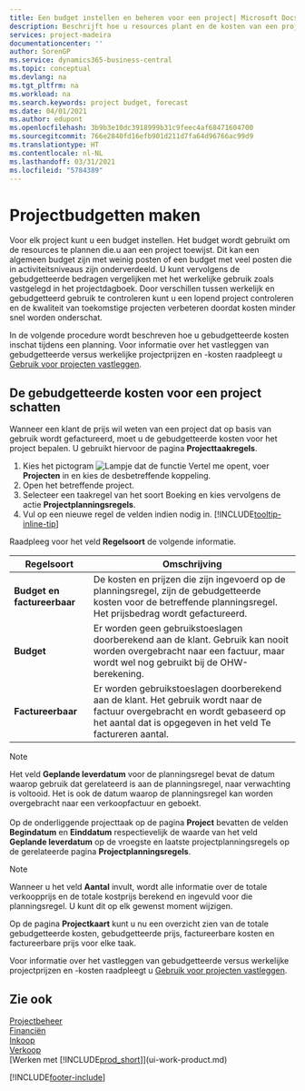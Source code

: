 ```yaml
---
title: Een budget instellen en beheren voor een project| Microsoft Docs
description: Beschrijft hoe u resources plant en de kosten van een project voorspelt en beheert door een budget voor elk project in te stellen.
services: project-madeira
documentationcenter: ''
author: SorenGP
ms.service: dynamics365-business-central
ms.topic: conceptual
ms.devlang: na
ms.tgt_pltfrm: na
ms.workload: na
ms.search.keywords: project budget, forecast
ms.date: 04/01/2021
ms.author: edupont
ms.openlocfilehash: 3b9b3e10dc3918999b31c9feec4af68471604700
ms.sourcegitcommit: 766e2840fd16efb901d211d7fa64d96766ac99d9
ms.translationtype: HT
ms.contentlocale: nl-NL
ms.lasthandoff: 03/31/2021
ms.locfileid: "5784389"
---
```

# <a name="manage-job-budgets"></a>Projectbudgetten maken
Voor elk project kunt u een budget instellen. Het budget wordt gebruikt om de resources te plannen die.u aan een project toewijst. Dit kan een algemeen budget zijn met weinig posten of een budget met veel posten die in activiteitsniveaus zijn onderverdeeld. U kunt vervolgens de gebudgetteerde bedragen vergelijken met het werkelijke gebruik zoals vastgelegd in het projectdagboek. Door verschillen tussen werkelijk en gebudgetteerd gebruik te controleren kunt u een lopend project controleren en de kwaliteit van toekomstige projecten verbeteren doordat kosten minder snel worden onderschat.

In de volgende procedure wordt beschreven hoe u gebudgetteerde kosten inschat tijdens een planning. Voor informatie over het vastleggen van gebudgetteerde versus werkelijke projectprijzen en -kosten raadpleegt u [Gebruik voor projecten vastleggen](projects-how-record-job-usage.md).  

## <a name="to-estimate-the-budgeted-costs-for-a-job"></a><a name="JobBudgetCosts"></a> De gebudgetteerde kosten voor een project schatten
Wanneer een klant de prijs wil weten van een project dat op basis van gebruik wordt gefactureerd, moet u de gebudgetteerde kosten voor het project bepalen. U gebruikt hiervoor de pagina **Projecttaakregels**.

1. Kies het pictogram ![Lampje dat de functie Vertel me opent](media/ui-search/search_small.png "Vertel me wat u wilt doen"), voer **Projecten** in en kies de desbetreffende koppeling.  
2. Open het betreffende project.
3. Selecteer een taakregel van het soort Boeking en kies vervolgens de actie **Projectplanningsregels**.
4. Vul op een nieuwe regel de velden indien nodig in. [!INCLUDE[tooltip-inline-tip](includes/tooltip-inline-tip_md.md)]   

Raadpleeg voor het veld **Regelsoort** de volgende informatie.  

| Regelsoort | Omschrijving |
| --- | --- |
| **Budget en factureerbaar** |De kosten en prijzen die zijn ingevoerd op de planningsregel, zijn de gebudgetteerde kosten voor de betreffende planningsregel. Het prijsbedrag wordt gefactureerd. |
| **Budget** |Er worden geen gebruikstoeslagen doorberekend aan de klant. Gebruik kan nooit worden overgebracht naar een factuur, maar wordt wel nog gebruikt bij de OHW-berekening. |
| **Factureerbaar** |Er worden gebruikstoeslagen doorberekend aan de klant. Het gebruik wordt naar de factuur overgebracht en wordt gebaseerd op het aantal dat is opgegeven in het veld Te factureren aantal. |

> [!NOTE]  
> Het veld **Geplande leverdatum** voor de planningsregel bevat de datum waarop gebruik dat gerelateerd is aan de planningsregel, naar verwachting is voltooid. Het is ook de datum waarop de planningsregel kan worden overgebracht naar een verkoopfactuur en geboekt. <br /><br /> Op de onderliggende projecttaak op de pagina **Project** bevatten de velden **Begindatum** en **Einddatum** respectievelijk de waarde van het veld **Geplande leverdatum** op de vroegste en laatste projectplanningsregels op de gerelateerde pagina **Projectplanningsregels**.

> [!NOTE]  
>   Wanneer u het veld **Aantal** invult, wordt alle informatie over de totale verkoopprijs en de totale kostprijs berekend en ingevuld voor die planningsregel. U kunt dit op elk gewenst moment wijzigen.

Op de pagina **Projectkaart** kunt u nu een overzicht zien van de totale gebudgetteerde kosten, gebudgetteerde prijs, factureerbare kosten en factureerbare prijs voor elke taak.

Voor informatie over het vastleggen van gebudgetteerde versus werkelijke projectprijzen en -kosten raadpleegt u [Gebruik voor projecten vastleggen](projects-how-record-job-usage.md).

## <a name="see-also"></a>Zie ook
[Projectbeheer](projects-manage-projects.md)  
[Financiën](finance.md)  
[Inkoop](purchasing-manage-purchasing.md)         
[Verkoop](sales-manage-sales.md)      
[Werken met [!INCLUDE[prod_short](includes/prod_short.md)]](ui-work-product.md)  


[!INCLUDE[footer-include](includes/footer-banner.md)]
